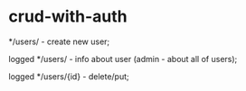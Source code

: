 # crud-with-auth
*/users/ - create new user;

logged */users/ - info about user (admin - about all of users);

logged */users/{id} - delete/put;
